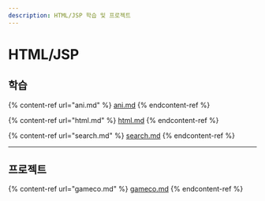 ```yaml
---
description: HTML/JSP 학습 및 프로젝트
---
```


# HTML/JSP

## 학습

{% content-ref url="ani.md" %}
[ani.md](ani.md)
{% endcontent-ref %}

{% content-ref url="html.md" %}
[html.md](html.md)
{% endcontent-ref %}

{% content-ref url="search.md" %}
[search.md](search.md)
{% endcontent-ref %}



***

## 프로젝트

{% content-ref url="gameco.md" %}
[gameco.md](gameco.md)
{% endcontent-ref %}
